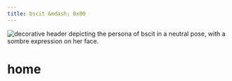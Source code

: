 ```yaml
---
title: bscit &mdash; 0x00
---
```


![decorative header depicting the persona of bscit in a neutral pose, with a sombre expression on her face.](/legacy/images/cover-10-24-notext.png)

# home
